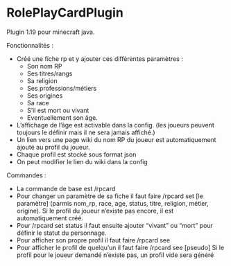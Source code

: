 # RolePlayCardPlugin

Plugin 1.19 pour minecraft java.

Fonctionnalités :
- Créé une fiche rp et y ajouter ces différentes paramètres :
  - Son nom RP
  - Ses titres/rangs
  - Sa religion
  - Ses professions/métiers
  - Ses origines
  - Sa race
  - S’il est mort ou vivant
  - Eventuellement son âge.
- L’affichage de l’âge est activable dans la config. (les joueurs peuvent toujours le définir mais il ne sera jamais affiché.)
- Un lien vers une page wiki du nom RP du joueur est automatiquement ajouté au profil du joueur.
- Chaque profil est stocké sous format json
- On peut modifier le lien du wiki dans la config

Commandes :
- La commande de base est /rpcard
- Pour changer un paramètre de sa fiche il faut faire /rpcard set [le paramètre] (parmis nom_rp, race, age, status, titre, religion, métier, origine).
Si le profil du joueur n’existe pas encore, il est automatiquement créé.
- Pour /rpcard set status il faut ensuite ajouter “vivant” ou “mort” pour définir le statut du personnage.
- Pour afficher son propre profil il faut faire /rpcard see
- Pour afficher le profil de quelqu’un il faut faire /rpcard see [pseudo]
Si le profil  pour le joueur demandé n’existe pas, un profil vide sera généré



